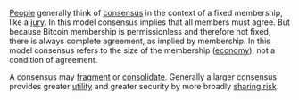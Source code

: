 [People](Glossary#person) generally think of [consensus](Glossary#consensus) in the context of a fixed membership, like a [jury](https://en.m.wikipedia.org/wiki/Hung_jury). In this model consensus implies that all members must agree. But because Bitcoin membership is permissionless and therefore not fixed, there is always complete agreement, as implied by membership. In this model consensus refers to the size of the membership ([economy](Glossary#economy)), not a condition of agreement.

A consensus may [fragment](Fragmentation-Principle) or [consolidate](Consolidation-Principle). Generally a larger consensus provides greater [utility](Glossary#utility) and greater security by more broadly [sharing risk](Risk-Sharing-Principle).